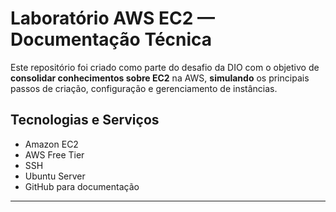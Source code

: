 #  Laboratório AWS EC2 — Documentação Técnica

Este repositório foi criado como parte do desafio da DIO com o objetivo de **consolidar conhecimentos sobre EC2** na AWS, **simulando** os principais passos de criação, configuração e gerenciamento de instâncias.

## Tecnologias e Serviços
- Amazon EC2
- AWS Free Tier
- SSH
- Ubuntu Server
- GitHub para documentação

****
